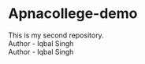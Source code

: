 # Apnacollege-demo
This is my second repository.
<br>
Author - Iqbal Singh
<br>
Author - Iqbal Singh

